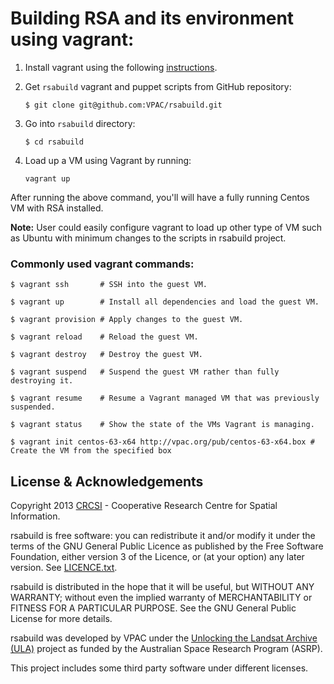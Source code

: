 # Building RSA and its environment using vagrant:

 1. Install vagrant using the following [instructions](http://docs.vagrantup.com/v2/installation/index.html).
 
 2. Get `rsabuild` vagrant and puppet scripts from GitHub repository:

		$ git clone git@github.com:VPAC/rsabuild.git

 3. Go into `rsabuild` directory:

		$ cd rsabuild
	
 4. Load up a VM using Vagrant by running:

		vagrant up
	

After running the above command, you'll will have a fully running Centos VM with RSA installed.

**Note:** User could easily configure vagrant to load up other type of VM such as Ubuntu with minimum changes to the scripts in rsabuild project.

### Commonly used vagrant commands:

	$ vagrant ssh		# SSH into the guest VM.

	$ vagrant up		# Install all dependencies and load the guest VM.

	$ vagrant provision	# Apply changes to the guest VM.

	$ vagrant reload	# Reload the guest VM.

	$ vagrant destroy	# Destroy the guest VM.

	$ vagrant suspend	# Suspend the guest VM rather than fully destroying it.

	$ vagrant resume	# Resume a Vagrant managed VM that was previously suspended.

	$ vagrant status	# Show the state of the VMs Vagrant is managing.

	$ vagrant init centos-63-x64 http://vpac.org/pub/centos-63-x64.box # Create the VM from the specified box

## License & Acknowledgements

Copyright 2013 [CRCSI][1] - Cooperative Research Centre for Spatial Information.

rsabuild is free software: you can redistribute it and/or modify it under the terms of the GNU General Public Licence as published by the Free Software Foundation, either version 3 of the Licence, or (at your option) any later version. See [LICENCE.txt](LICENSE.txt).

rsabuild is distributed in the hope that it will be useful, but WITHOUT ANY WARRANTY; without even the implied warranty of MERCHANTABILITY or FITNESS FOR A PARTICULAR PURPOSE. See the GNU General Public License for more details.

rsabuild was developed by VPAC under the [Unlocking the Landsat Archive (ULA)][2] project as funded by the Australian Space Research Program (ASRP).

[1]: http://www.crcsi.com.au/
[2]: http://www.space.gov.au/AustralianSpaceResearchProgram/ProjectFactsheetspage/Pages/UnlockingtheLANDSATArchiveforFutureChallenges.aspx

This project includes some third party software under different licenses.

